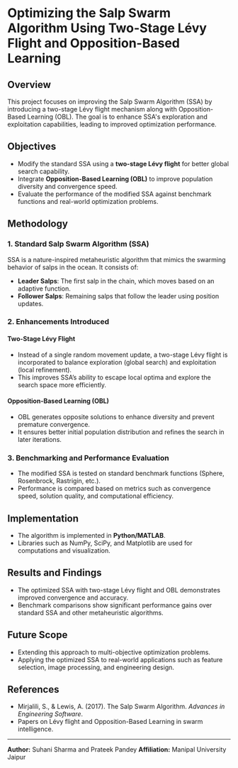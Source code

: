 # Optimizing the Salp Swarm Algorithm Using Two-Stage Lévy Flight and Opposition-Based Learning

## Overview
This project focuses on improving the Salp Swarm Algorithm (SSA) by introducing a two-stage Lévy flight mechanism along with Opposition-Based Learning (OBL). The goal is to enhance SSA's exploration and exploitation capabilities, leading to improved optimization performance.

## Objectives
- Modify the standard SSA using a **two-stage Lévy flight** for better global search capability.
- Integrate **Opposition-Based Learning (OBL)** to improve population diversity and convergence speed.
- Evaluate the performance of the modified SSA against benchmark functions and real-world optimization problems.

## Methodology
### **1. Standard Salp Swarm Algorithm (SSA)**
SSA is a nature-inspired metaheuristic algorithm that mimics the swarming behavior of salps in the ocean. It consists of:
- **Leader Salps**: The first salp in the chain, which moves based on an adaptive function.
- **Follower Salps**: Remaining salps that follow the leader using position updates.

### **2. Enhancements Introduced**
#### **Two-Stage Lévy Flight**
- Instead of a single random movement update, a two-stage Lévy flight is incorporated to balance exploration (global search) and exploitation (local refinement).
- This improves SSA’s ability to escape local optima and explore the search space more efficiently.

#### **Opposition-Based Learning (OBL)**
- OBL generates opposite solutions to enhance diversity and prevent premature convergence.
- It ensures better initial population distribution and refines the search in later iterations.

### **3. Benchmarking and Performance Evaluation**
- The modified SSA is tested on standard benchmark functions (Sphere, Rosenbrock, Rastrigin, etc.).
- Performance is compared based on metrics such as convergence speed, solution quality, and computational efficiency.

## Implementation
- The algorithm is implemented in **Python/MATLAB**.
- Libraries such as NumPy, SciPy, and Matplotlib are used for computations and visualization.

## Results and Findings
- The optimized SSA with two-stage Lévy flight and OBL demonstrates improved convergence and accuracy.
- Benchmark comparisons show significant performance gains over standard SSA and other metaheuristic algorithms.

## Future Scope
- Extending this approach to multi-objective optimization problems.
- Applying the optimized SSA to real-world applications such as feature selection, image processing, and engineering design.

## References
- Mirjalili, S., & Lewis, A. (2017). The Salp Swarm Algorithm. *Advances in Engineering Software*.
- Papers on Lévy flight and Opposition-Based Learning in swarm intelligence.

---
**Author:** Suhani Sharma and Prateek Pandey 
**Affiliation:** Manipal University Jaipur  


